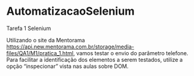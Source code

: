 # AutomatizacaoSelenium

Tarefa 1 Selenium

Utilizando o site da Mentorama https://api.new.mentorama.com.br/storage/media-files/QA1/M1/pratica_1.html, vamos testar o envio do parâmetro telefone.
Para facilitar a identificação dos elementos a serem testados, utilize a opção “inspecionar” vista nas aulas sobre DOM. 

